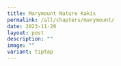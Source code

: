 ```yaml
---
title: Marymount Nature Kakis
permalink: /all/chapters/marymount/
date: 2023-11-20
layout: post
description: ""
image: ""
variant: tiptap
---
```

